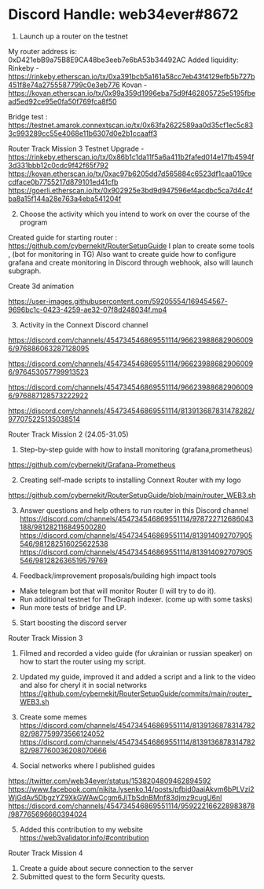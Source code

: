 # Discord Handle: web34ever#8672

1. Launch up a router on the testnet

My router address is: 0xD421ebB9a75B8E9CA48be3eeb7e6bA53b34492AC
Added liquidity: Rinkeby - https://rinkeby.etherscan.io/tx/0xa391bcb5a161a58cc7eb43f4129efb5b727b451f8e74a2755587799c0e3eb776
                 Kovan - https://kovan.etherscan.io/tx/0x99a359d1996eba75d9f462805725e5195fbead5ed92ce95e0fa50f769fca8f50



Bridge test : https://testnet.amarok.connextscan.io/tx/0x63fa2622589aa0d35cf1ec5c833c993289cc55e4068e11b6307d0e2b1ccaaff3

Router Track Mission 3
Testnet Upgrade - 
https://rinkeby.etherscan.io/tx/0x86b1c1da11f5a6a411b2fafed014e17fb4594f3d331bbb12c0cdc9f42f65f792
https://kovan.etherscan.io/tx/0xac97b6205dd7d565884c6523df1caa019cecdface0b7755217d879101ed41cfb
https://goerli.etherscan.io/tx/0x902925e3bd9d947596ef4acdbc5ca7d4c4fba8a15f144a28e763a4eba541204f

2. Choose the activity which you intend to work on over the course of the program

 Created guide for starting router : https://github.com/cybernekit/RouterSetupGuide
 I plan to create some tools , (bot for monitoring in TG)
 Also want to create guide how to configure grafana and create monitoring in Discord through webhook, also will launch subgraph.

Create 3d animation 

https://user-images.githubusercontent.com/59205554/169454567-9696bc1c-0423-4259-ae32-07f8d248034f.mp4


3. Activity in the Connext Discord channel

https://discord.com/channels/454734546869551114/966239886829060096/976886063287128095

https://discord.com/channels/454734546869551114/966239886829060096/976453057799913523

https://discord.com/channels/454734546869551114/966239886829060096/976887128573222922

https://discord.com/channels/454734546869551114/813913687831478282/977075225135038514


Router Track Mission 2 (24.05-31.05)

1.  Step-by-step guide with how to install monitoring (grafana,prometheus) 

https://github.com/cybernekit/Grafana-Prometheus

2. Creating self-made scripts to installing Connext Router with my logo

https://github.com/cybernekit/RouterSetupGuide/blob/main/router_WEB3.sh

3. Answer questions and help others to run router in this Discord channel 
https://discord.com/channels/454734546869551114/978722712686043188/981282116849500280
https://discord.com/channels/454734546869551114/813914092707905546/981282516025622538
https://discord.com/channels/454734546869551114/813914092707905546/981282636519579769


4. Feedback/improvement proposals/building high impact tools 
- Make telegram bot that will monitor Router (I will try to do it).
- Run additional testnet for TheGraph indexer. (come up with some tasks)
- Run more tests of bridge and LP.

5. Start boosting the discord server 

Router Track Mission 3 

1. Filmed and recorded a video guide (for ukrainian or russian speaker) on how to start the router using my script.

2. Updated my guide, improved it and added a script and a link to the video and also for cheryl it in social networks https://github.com/cybernekit/RouterSetupGuide/commits/main/router_WEB3.sh

3. Create some memes 
https://discord.com/channels/454734546869551114/813913687831478282/987759973566124052
https://discord.com/channels/454734546869551114/813913687831478282/987760036208070666

4. Social networks where I published guides 

https://twitter.com/web34ever/status/1538204809462894592
https://www.facebook.com/nikita.lysenko.14/posts/pfbid0aajAkvm6bPLVzi2WjGdAv5DbgzYZ9XkGWAwCcgm6JiTbSdnBMnf83djmz9cugU6nl
https://discord.com/channels/454734546869551114/959222166228983878/987765696660394024

5. Added this contribution to my website https://web3validator.info/#contribution

Router Track Mission 4 

1. Сreate a guide about secure connection to the server
2. Submitted quest to the form 
Security quests. 
